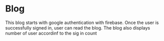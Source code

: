 # Blog
This blog starts with google authentication with firebase. Once the user is successfully signed in, user can read the blog.
The blog also displays number of user accordinf to the sig in count

